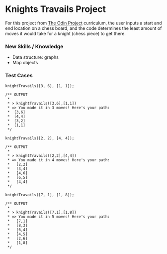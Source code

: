 # Knights Travails Project

For this project from [The Odin Project](https://www.theodinproject.com/) curriculum, the user inputs a start and end location on a chess board, and the code determines the least amount of moves it would take for a knight (chess piece) to get there. 

### New Skills / Knowledge
- Data structure: graphs
- Map objects

### Test Cases
```
knightTravails([3, 6], [1, 1]);

/** OUTPUT
 *
 * > knightTravails([3,6],[1,1])
 * => You made it in 3 moves! Here's your path:
 *  [3,6]
 *  [4,4]
 *  [3,2]
 *  [1,1]
 */

knightTravails([2, 2], [4, 4]);

/** OUTPUT
 *
 * > knightTravails([2,2],[4,4])
 * => You made it in 4 moves! Here's your path:
 *   [2,2]
 *   [3,4]
 *   [4,6]
 *   [6,5]
 *   [4,4]
 */

knightTravails([7, 1], [1, 8]);

/** OUTPUT
 *
 * > knightTravails([7,1],[1,8])
 * => You made it in 5 moves! Here's your path:
 *   [7,1]
 *   [8,3]
 *   [6,4]
 *   [4,5]
 *   [2,6]
 *   [1,8]
 */
 ```

